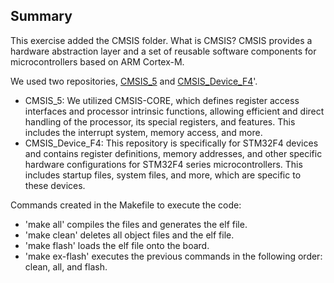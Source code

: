 ## Summary
This exercise added the CMSIS folder.
What is CMSIS?
CMSIS provides a hardware abstraction layer and a set of reusable software components for microcontrollers based on ARM Cortex-M.
 
We used two repositories, [CMSIS_5](https://github.com/ARM-software/CMSIS_5) and [CMSIS_Device_F4](https://github.com/STMicroelectronics/cmsis_device_f4)'.

- CMSIS_5: We utilized CMSIS-CORE, which defines register access interfaces and processor intrinsic functions, allowing efficient and direct handling of the processor, its special registers, and features. This includes the interrupt system, memory access, and more.
- CMSIS_Device_F4: This repository is specifically for STM32F4 devices and contains register definitions, memory addresses, and other specific hardware configurations for STM32F4 series microcontrollers. This includes startup files, system files, and more, which are specific to these devices.

Commands created in the Makefile to execute the code:
- 'make all'
compiles the files and generates the elf file.
- 'make clean'
deletes all object files and the elf file.
- 'make flash'
loads the elf file onto the board.
- 'make ex-flash'
executes the previous commands in the following order: clean, all, and flash.
